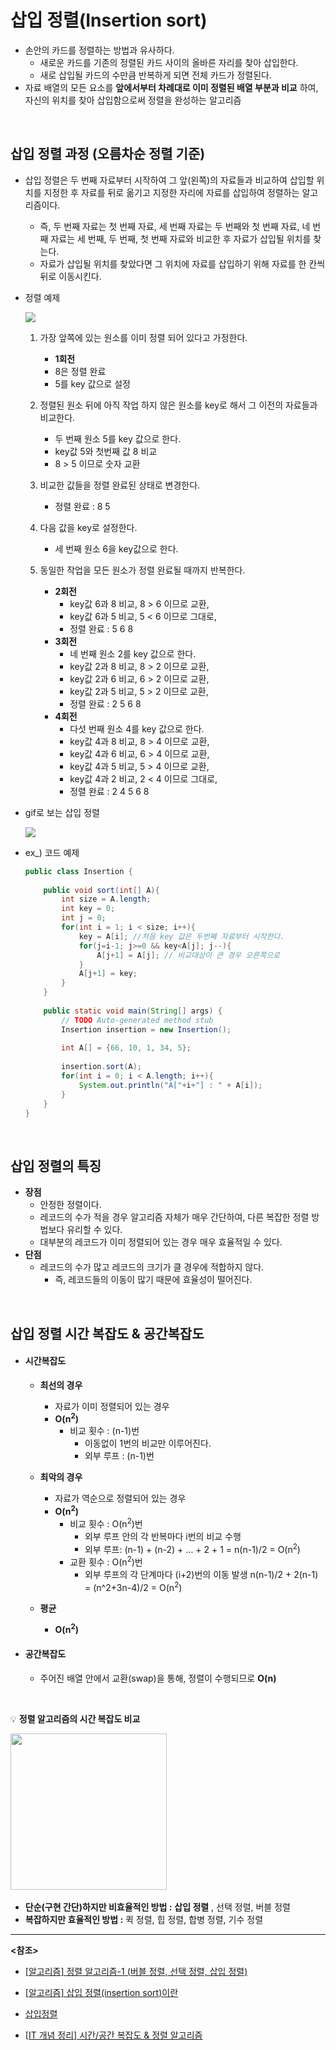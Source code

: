 # 삽입 정렬(Insertion sort)

- 손안의 카드를 정렬하는 방법과 유사하다.
  - 새로운 카드를 기존의 정렬된 카드 사이의 올바른 자리를 찾아 삽입한다.
  - 새로 삽입될 카드의 수만큼 반복하게 되면 전체 카드가 정렬된다.
- 자료 배열의 모든 요소를 **앞에서부터 차례대로 이미 정렬된 배열 부분과 비교** 하여, 자신의 위치를 찾아 삽입함으로써 정렬을 완성하는 알고리즘

<br>

## 삽입 정렬 과정 (오름차순 정렬 기준)

- 삽입 정렬은 두 번째 자료부터 시작하여 그 앞(왼쪽)의 자료들과 비교하여 삽입할 위치를 지정한 후 자료를 뒤로 옮기고 지정한 자리에 자료를 삽입하여 정렬하는 알고리즘이다.

  - 즉, 두 번째 자료는 첫 번째 자료, 세 번째 자료는 두 번째와 첫 번째 자료, 네 번째 자료는 세 번째, 두 번째, 첫 번째 자료와 비교한 후 자료가 삽입될 위치를 찾는다.
  - 자료가 삽입될 위치를 찾았다면 그 위치에 자료를 삽입하기 위해 자료를 한 칸씩 뒤로 이동시킨다.

- 정렬 예제

  <img src="https://gmlwjd9405.github.io/images/algorithm-insertion-sort/insertion-sort.png">

  1. 가장 앞쪽에 있는 원소를 이미 정렬 되어 있다고 가정한다.

     - **1회전**
     - 8은 정렬 완료
     - 5를 key 값으로 설정

  2. 정렬된 원소 뒤에 아직 작업 하지 않은 원소를 key로 해서 그 이전의 자료들과 비교한다.

     - 두 번째 원소 5를 key 값으로 한다.
     - key값 5와 첫번째 값 8 비교
     - 8 > 5 이므로 숫자 교환

  3. 비교한 값들을 정렬 완료된 상태로 변경한다.

     - 정렬 완료 : 8 5

  4. 다음 값을 key로 설정한다.

     - 세 번째 원소 6을 key값으로 한다.

  5. 동일한 작업을 모든 원소가 정렬 완료될 때까지 반복한다.

     - **2회전**
       - key값 6과 8 비교, 8 > 6 이므로 교환,
       - key값 6과 5 비교, 5 < 6 이므로 그대로,
       - 정렬 완료 : 5 6 8
     - **3회전**
       - 네 번째 원소 2를 key 값으로 한다.
       - key값 2과 8 비교, 8 > 2 이므로 교환,
       - key값 2과 6 비교, 6 > 2 이므로 교환,
       - key값 2과 5 비교, 5 > 2 이므로 교환,
       - 정렬 완료 : 2 5 6 8
     - **4회전**
       - 다섯 번째 원소 4를 key 값으로 한다.
       - key값 4과 8 비교, 8 > 4 이므로 교환,
       - key값 4과 6 비교, 6 > 4 이므로 교환,
       - key값 4과 5 비교, 5 > 4 이므로 교환,
       - key값 4과 2 비교, 2 < 4 이므로 그대로,
       - 정렬 완료 : 2 4 5 6 8

- gif로 보는 삽입 정렬

  <img src="https://media.vlpt.us/images/hwamoc/post/4baaa2bc-d48a-4f3b-a063-6538f6f59971/%EC%82%BD%EC%9E%851.gif">

- ex_) 코드 예제

  ~~~java
  public class Insertion {
   
      public void sort(int[] A){
          int size = A.length;
          int key = 0;
          int j = 0;
          for(int i = 1; i < size; i++){
              key = A[i]; //처음 key 값은 두번째 자료부터 시작한다.
              for(j=i-1; j>=0 && key<A[j]; j--){
                  A[j+1] = A[j]; // 비교대상이 큰 경우 오른쪽으로 
              }
              A[j+1] = key;
          }
      }
      
      public static void main(String[] args) {
          // TODO Auto-generated method stub
          Insertion insertion = new Insertion();
          
          int A[] = {66, 10, 1, 34, 5};
          
          insertion.sort(A);
          for(int i = 0; i < A.length; i++){
              System.out.println("A["+i+"] : " + A[i]);
          }
      }
  }
  ~~~

<br>

## 삽입 정렬의 특징

- **장점**
  - 안정한 정렬이다.
  - 레코드의 수가 적을 경우 알고리즘 자체가 매우 간단하여, 다른 복잡한 정렬 방법보다 유리할 수 있다.
  - 대부분의 레코드가 이미 정렬되어 있는 경우 매우 효율적일 수 있다.
- **단점**
  - 레코드의 수가 많고 레코드의 크기가 클 경우에 적합하지 않다.
    - 즉, 레코드들의 이동이 많기 때문에 효율성이 떨어진다.

<br>

## 삽입 정렬 시간 복잡도 & 공간복잡도

- #### 시간복잡도

  - **최선의 경우**
    - 자료가 이미 정렬되어 있는 경우
    - **O(n<sup>2</sup>)**
      - 비교 횟수 : (n-1)번
        - 이동없이 1번의 비교만 이루어진다.
        - 외부 루프 :  (n-1)번
  - **최악의 경우**
    - 자료가 역순으로 정렬되어 있는 경우
    - **O(n<sup>2</sup>)**
      - 비교 횟수 : O(n<sup>2</sup>)번
        - 외부 루프 안의 각 반복마다 i번의 비교 수행
        - 외부 루프: (n-1) + (n-2) + … + 2 + 1 = n(n-1)/2 = O(n<sup>2</sup>)
      - 교환 횟수 : O(n<sup>2</sup>)번
        - 외부 루프의 각 단계마다 (i+2)번의 이동 발생
          n(n-1)/2 + 2(n-1) = (n^2+3n-4)/2 = O(n<sup>2</sup>)
  - **평균**

    - **O(n<sup>2</sup>)**

- #### 공간복잡도

  - 주어진 배열 안에서 교환(swap)을 통해, 정렬이 수행되므로 **O(n)**

<br>

:bulb: **정렬 알고리즘의 시간 복잡도 비교**

​	<img src="https://gmlwjd9405.github.io/images/algorithm-insertion-sort/sort-time-complexity.png" height=250>

- **단순(구현 간단)하지만 비효율적인 방법 :** **삽입 정렬** , 선택 정렬, 버블 정렬
- **복잡하지만 효율적인 방법 :** 퀵 정렬, 힙 정렬, 합병 정렬, 기수 정렬

---------

**<참조>**

- [[알고리즘] 정렬 알고리즘-1 (버블 정렬, 선택 정렬, 삽입 정렬)](https://velog.io/@hwamoc/%EC%95%8C%EA%B3%A0%EB%A6%AC%EC%A6%98-%EC%A0%95%EB%A0%AC-%EC%95%8C%EA%B3%A0%EB%A6%AC%EC%A6%98-1-%EB%B2%84%EB%B8%94-%EC%A0%95%EB%A0%AC-%EC%84%A0%ED%83%9D-%EC%A0%95%EB%A0%AC-%EC%82%BD%EC%9E%85-%EC%A0%95%EB%A0%AC)
- [[알고리즘] 삽입 정렬(insertion sort)이란](https://gmlwjd9405.github.io/2018/05/06/algorithm-insertion-sort.html)
- [삽입정렬](https://hahahoho5915.tistory.com/8)

- [[IT 개념 정리] 시간/공간 복잡도 & 정렬 알고리즘](https://han-1ife.tistory.com/8)

